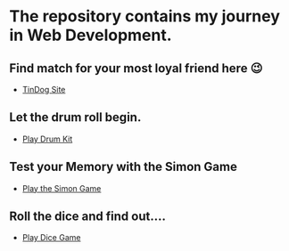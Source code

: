 # The repository contains my journey in Web Development.

## Find match for your most loyal friend here 	:wink:

* [TinDog Site](https://tindogbydv.netlify.app/)


## Let the drum roll begin.

* [Play Drum Kit](https://drumkitbydv.netlify.app/)

## Test your Memory with the Simon Game
 
* [Play the Simon Game](https://simongamebydv.netlify.app/)

## Roll the dice and find out....

* [Play Dice Game](https://dicegamebydv.netlify.app/)

